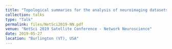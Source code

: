 ```yaml
---
title: "Topological summaries for the analysis of neuroimaging datasets"
collection: talks
type: "Talk"
permalink: files/NetSci2019-NN.pdf
venue: "NetSci 2019 Satellite Conference - Network Neuroscience"
date: 2019-05-27
location: "Burlington (VT), USA"
---
```

